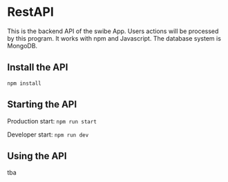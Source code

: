 # RestAPI

This is the backend API of the swibe App. Users actions will be processed by this program. It works with npm and Javascript. The database system is MongoDB.


## Install the API

`npm install`

## Starting the API

Production start: `npm run start`

Developer start: `npm run dev`


## Using the API
tba
